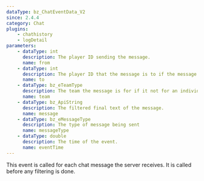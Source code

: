 ```yaml
---
dataType: bz_ChatEventData_V2
since: 2.4.4
category: Chat
plugins:
    - chathistory
    - logDetail
parameters:
    - dataType: int
      description: The player ID sending the message.
      name: from
    - dataType: int
      description: The player ID that the message is to if the message is to an individual, or a broadcast. If the message is a broadcast the id will be BZ_ALLUSERS.
      name: to
    - dataType: bz_eTeamType
      description: The team the message is for if it not for an individual or a broadcast. If it is not a team message the team will be eNoTeam.
      name: team
    - dataType: bz_ApiString
      description: The filtered final text of the message.
      name: message
    - dataType: bz_eMessageType
      description: The type of message being sent
      name: messageType
    - dataType: double
      description: The time of the event.
      name: eventTime
---
```


This event is called for each chat message the server receives. It is called before any filtering is done.
